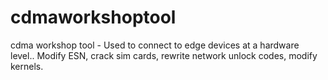 # cdmaworkshoptool
cdma workshop tool - Used to connect to edge devices at a hardware level.. Modify ESN, crack sim cards, rewrite network unlock codes, modify kernels.
